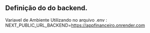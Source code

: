 
## Definição do do backend.

Variavel de Ambiente Utilizando no arquivo .env :
NEXT_PUBLIC_URL_BACKEND=https://appfinanceiro.onrender.com